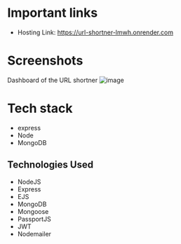 # Important links
- Hosting Link: https://url-shortner-lmwh.onrender.com

# Screenshots
Dashboard of the URL shortner
![image](https://github.com/Abhishek2054/url-shortner/assets/64155110/5a637fd9-143b-4df1-adb6-fbe3e2ccb3cb)

# Tech stack
- express
- Node
- MongoDB

## Technologies Used
-  NodeJS
-  Express
-  EJS
-  MongoDB
-  Mongoose
-  PassportJS
-  JWT
-  Nodemailer


